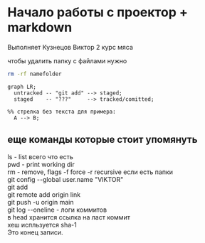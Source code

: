 # Начало работы с проектор + markdown  

Выполняет Кузнецов Виктор 2 курс мяса  

чтобы удалить папку с файлами нужно  

```bash
rm -rf namefolder
```

```mermaid
graph LR;
  untracked -- "git add" --> staged;
  staged    -- "???"     --> tracked/comitted;

%% стрелка без текста для примера: 
  A --> B;
```
 


еще команды которые стоит упомянуть  
---
ls - list всего что есть  
pwd - print working dir  
rm - remove, flags -f force -r recursive если есть папки  
git config --global user.name "VIKTOR"  
git add  
git remote add origin link  
git push -u origin main  
git log --oneline - логи коммитов  
в head хранится ссылка на ласт коммит  
хеш испльзуется sha-1   
Это конец записи.
